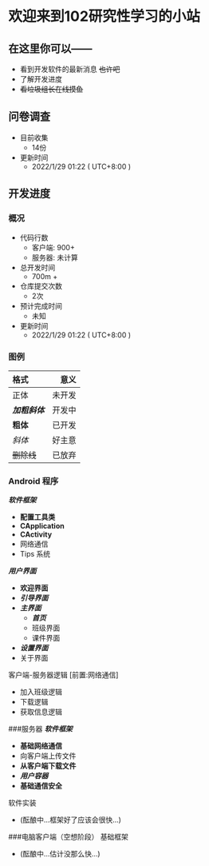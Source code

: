 # 欢迎来到102研究性学习的小站
## 在这里你可以——
+ 看到开发软件的最新消息 ~~也许吧~~
+ 了解开发进度
+ ~~看垃圾组长在线摸鱼~~

## 问卷调查
+ 目前收集
  + 14份
+ 更新时间
  + 2022/1/29 01:22 ( UTC+8:00 )

## 开发进度 
### 概况
+ 代码行数
  + 客户端: 900+
  + 服务器: 未计算
+ 总开发时间
  + 700m +
+ 仓库提交次数
  + 2次
+ 预计完成时间
  + 未知
+ 更新时间
  + 2022/1/29 01:22 ( UTC+8:00 )

### 图例  

| 格式         |   意义 |
| :--------- | ---: |
| 正体         |  未开发 |
| ___加粗斜体___ |  开发中 |
| __粗体__     |  已开发 |
| _斜体_       |  好主意 |
| ~~删除线~~    |  已放弃 |

### Android 程序

___软件框架___   
+ __配置工具类__  
+ __CApplication__  
+ __CActivity__  
+ 网络通信
+ Tips 系统

___用户界面___  
+ __欢迎界面__  
+ ___引导界面___  
+ ___主界面___  
  - ___首页___  
  - 班级界面
  - 课件界面
+ ___设置界面___
+ 关于界面

客户端-服务器逻辑 [前置:网络通信]
+ 加入班级逻辑
+ 下载逻辑
+ 获取信息逻辑

###服务器
___软件框架___
+ __基础网络通信__
+ 向客户端上传文件
+ __从客户端下载文件__
+ ___用户容器___
+ __基础通信安全__

软件实装
+ (酝酿中...框架好了应该会很快...)

###电脑客户端（空想阶段）
基础框架
+ (酝酿中...估计没那么快...)